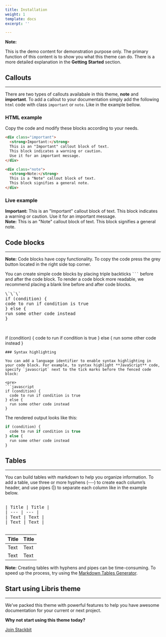 ```yaml
---
title: Installation
weight: 1
template: docs
excerpt: ''

---
```

<div class="note"> <strong>Note:</strong>

This is the demo content for demonstration purpose only. The primary function of this content is to show you what this theme can do. There is a more detailed explanation in the <strong>Getting Started</strong> section. </div>

## Callouts

<hr>

There are two types of callouts availabale in this theme, **note** and **important**. To add a callout to your documentation simply add the following `html` code with class `important` or `note`. Like in the example bellow.

### HTML example

Copy the code and modify these blocks according to your needs.

```html
<div class="important">
  <strong>Important:</strong> 
  This is an "Important" callout block of text.
  This block indicates a warning or caution. 
  Use it for an important message. 
</div>
```

```html
<div class="note">
  <strong>Note:</strong> 
  This is a "Note" callout block of text. 
  This block signifies a general note.
</div>
```

### Live example

<div class="important">
<strong>Important:</strong>
This is an "Important" callout block of text.
This block indicates a warning or caution.
Use it for an important message.
</div>

<div class="note">
<strong>Note:</strong>
This is an "Note" callout block of text.
This block signifies a general note.
</div>

## Code blocks

<hr>

<div class="note">
<strong>Note:</strong>
Code blocks have copy functionality. To copy the code press the grey button located in the right side top corner.
</div>

You can create simple code blocks by placing triple backticks <code>\`\`\`</code> before and after the code block. To render a code block more readable, we recommend placing a blank line before and after code blocks.

<pre>\`\`\`
if (condition) {
code to run if condition is true
} else {
run some other code instead
}

    </pre>
    

if (condition) {
code to run if condition is true
} else {
run some other code instead
}

    
    ### Syntax highlighting
    
    You can add a language identifier to enable syntax highlighting in your code block. For example, to syntax highlight **JavaScript** code, specify `javascript` next to the tick marks before the fenced code block:
    
    <pre>
    ```javascript
    if (condition) {
      code to run if condition is true
    } else {
      run some other code instead
    }

</pre>

The rendered output looks like this:

```javascript
if (condition) {
  code to run if condition is true
} else {
  run some other code instead
}
```

## Tables

<hr>

You can build tables with markdown to help you organize information. To add a table, use three or more hyphens (---) to create each column’s header, and use pipes (|) to separate each column like in the example below.

<pre>

| Title | Title |
| --- | --- |
| Text | Text |
| Text | Text |

</pre>

| Title | Title |
| --- | --- |
| Text | Text |
| Text | Text |

<div class="note">
<strong>Note:</strong>
Creating tables with hyphens and pipes can be time-consuming. To speed up the process, try using the <a href="http://www.tablesgenerator.com/markdown_tables" >Markdown Tables Generator</a>.
</div>

## Start using Libris theme

<hr>

We’ve packed this theme with powerful features to help you have awesome documentation for your current or next project.

**Why not start using this theme today?**

<a href="https://www.stackbit.com/" class="button">Join Stackbit</a>